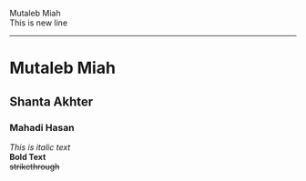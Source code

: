 <!--Markdown tutorial-->

Mutaleb Miah  
This is new line
<hr/>

# Mutaleb Miah
## Shanta Akhter
### Mahadi Hasan

_This is italic text_  
__Bold Text__  
~~strikethrough~~  

